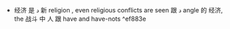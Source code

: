 - 经济 是  د 新 religion , even religious conflicts are seen 跟 د angle 的 经济, the 战斗  中 人 跟 have and have-nots ^ef883e
